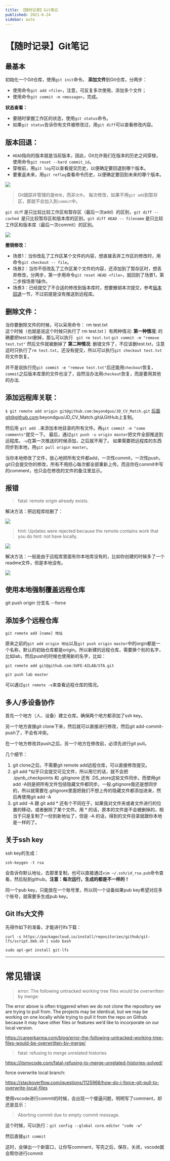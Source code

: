 ```yaml
---
title: 【随时记录】Git笔记
published: 2021-6-24
sidebar: auto
---
```


# 【随时记录】Git笔记

## 最基本

初始化一个Git仓库，使用`git init`命令。
**添加文件**到Git仓库，分两步：

- 使用命令`git add <file>`，注意，可反复多次使用，添加多个文件；
- 使用命令`git commit -m <message>`，完成。

**状态查看：**
- 要随时掌握工作区的状态，使用`git status`命令。
- 如果`git status`告诉你有文件被修改过，用`git diff`可以查看修改内容。

## **版本回退：**

- `HEAD`指向的版本就是当前版本，因此，Git允许我们在版本的历史之间穿梭，使用命令`git reset --hard commit_id`。
- 穿梭前，用`git log`可以查看提交历史，以便确定要回退到哪个版本。
- 要重返未来，用`git reflog`查看命令历史，以便确定要回到未来的哪个版本。


![](https://cdn.jsdelivr.net/gh/beyondguo/mdnice_pictures/2021-6-25/1624615687282-image.png)


>Git跟踪并管理的是`修改`，而非`文件`。
每次修改，如果不用`git add`到暂存区，那就不会加入到`commit`中。


`git dif`f 是只比较比较工作区和暂存区（最后一次add）的区别，`git diff --cached `是只比较暂存区和版本库的区别，`git diff HEAD -- filename` 是只比较工作区和版本库（最后一次commit）的区别。

![](https://cdn.jsdelivr.net/gh/beyondguo/mdnice_pictures/2021-6-25/1624615698020-image.png)


**撤销修改：**
- 场景1：当你改乱了工作区某个文件的内容，想直接丢弃工作区的修改时，用命令`git checkout -- file`。
- 场景2：当你不但改乱了工作区某个文件的内容，还添加到了暂存区时，想丢弃修改，分两步，第一步用命令`git reset HEAD <file>`，就回到了场景1，第二步按场景1操作。
- 场景3：已经提交了不合适的修改到版本库时，想要撤销本次提交，参考[版本回退](https://www.liaoxuefeng.com/wiki/0013739516305929606dd18361248578c67b8067c8c017b000/0013744142037508cf42e51debf49668810645e02887691000)一节，不过前提是没有推送到远程库。

## **删除文件：**

当你要删除文件的时候，可以采用命令：  rm test.txt  
这个时候（也就是说这个时候只执行了  rm test.txt  ）有两种情况:
**第一种情况**:
的确要把test.txt删掉，那么可以执行
                  ` git rm test.txt`
                   `git commit -m "remove test.txt"`
                   然后文件就被删掉了
**第二种情况**:
删错文件了，不应该删test.txt，注意这时只执行了`rm test.txt`，还没有提交，所以可以执行`git checkout test.txt`将文件恢复。

并不是说执行完`git commit -m "remove test.txt"`后还能用`checkout`恢复，`commit`之后版本库里的文件也没了，自然没办法用`checkout`恢复，而是要用其他的办法.

## **添加远程库关联：**
`$ git remote add origin git@github.com:beyondguo/JD_CV_Match.git`
后面git@github.com:beyondguo/JD_CV_Match.git从GitHub上复制。

然后用
`git add .`来添加本地目录的所有文件。再`git commit -m "some comments"`提交一下。
最后，通过`git push -u origin master`把文件全部推送到远程库。`-u`在第一次推送的时候添加，之后就不用了。
如果需要把远程库的东西同步到本地，用`git pull origin master`。

当你本地修改了文件，放心地把所有文件都add，一次性commit，一次性push，git只会提交你的修改，所有不用担心每次都全部重新上传。而且你在commit中写的comment，也只会在修改的文件的备注里显示。

## 报错

>fatal: remote origin already exists.

解决方法：把远程库给删了：

![](https://cdn.jsdelivr.net/gh/beyondguo/mdnice_pictures/2021-6-25/1624615711843-image.png)


>hint: Updates were rejected because the remote contains work that you do
hint: not have locally. 

![](https://cdn.jsdelivr.net/gh/beyondguo/mdnice_pictures/2021-6-25/1624615719883-image.png)


解决方法：一般是由于远程库里面有你本地库没有的，比如你创建的时候多了一个readme文件，但是本地没有。

![](https://cdn.jsdelivr.net/gh/beyondguo/mdnice_pictures/2021-6-25/1624615727956-image.png)



## 使用本地强制覆盖远程仓库

git push origin 分支名 --force



## 添加多个远程仓库

`git remote add [name] 地址`

原来之前的`git add origin 地址`以及`git push origin master`中的orgin都是一个名称，默认的初始仓库都是origin。所以新建的远程仓库，需要换个别的名字，比如lab，然后push的时候也使用新的名字，比如：

`git remote add git@github.com:SUFE-AILAB/STA.git`

`git push lab master`

可以通过`git remote -v`来查看远程仓库的情况。



## 多人/多设备协作

首先一个地方（人、设备）建立仓库。确保两个地方都添加了ssh key。

另一个地方直接git clone下来，然后就可以直接进行修改，然后git add-commit-push了，不会有冲突。

在一个地方修改并push之后，另一个地方在修改前，必须先进行git pull。

几个细节：

1. git clone之后，不需要git remote add远程仓库，可以直接修改提交。
2. git add *似乎只会提交可见文件，所以用它的话，就不会把 .ipynb_checkpoints 和 .gitignore 还有 .DS_store这些文件同步。而使用git add -A则是把所有文件包括隐藏文件都同步。一般.gitignore我还是想同步的，所以就需要在.gitignore里面把我们不想上传的隐藏文件都添加进来，然后再使用git add -A
3. git add -A 跟 git add * 还有个不同在于，如果我对文件夹或者文件进行的位置的移动，或者删除了某个文件。用 * 的话，原本的文件是不会被删掉的，相当于只是复制了一份到新地址了，但是 -A 的话，得到的文件目录就跟你本地是一样的了。



## 关于ssh key

ssh key的生成：

`ssh-keygen -t rsa`

会告诉你默认地址，去那里复制，也可以直接通过`vim ~/.ssh/id_rsa.pub`命令查看，然后贴到github。**注意：每次运行，生成的都是不一样的！**

同一个pub key，只能放在一个账号里，所以同一个设备如果pub key希望对应多个账号，就需要多生成pub key。

## Git lfs大文件

先得作如下的准备，才能进行lfs下载：

```
curl -s https://packagecloud.io/install/repositories/github/git-lfs/script.deb.sh | sudo bash

sudo apt-get install git-lfs
```



---

# 常见错误



> error: The following untracked working tree files would be overwritten by merge:

The error above is often triggered when we do not clone the repository we are trying to pull from. The projects may be identical, but we may be working on one locally while trying to pull it from the repo on Github because it may have other files or features we’d like to incorporate on our local version.

https://careerkarma.com/blog/error-the-following-untracked-working-tree-files-would-be-overwritten-by-merge/

> fatal: refusing to merge unrelated histories

https://itsmycode.com/fatal-refusing-to-merge-unrelated-histories-solved/



force overwrite local branch:

https://stackoverflow.com/questions/1125968/how-do-i-force-git-pull-to-overwrite-local-files



使用vscode进行commit的时候，会出现一个傻逼问题，明明写了comment，却还是显示：

> Aborting commit due to empty commit message.

这个时候，可以执行：`git config --global core.editor "code -w"`

然后直接`git commit`

这时，会弹出一个新窗口，让你写comment，写完之后，保存，关闭，vscode就会帮你进行commit